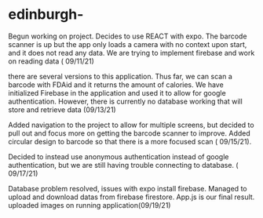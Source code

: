 # edinburgh-
Begun working on project. Decides to use REACT with expo. The barcode scanner is up but the app only loads a camera with no context upon start, and it does not read any data. We are trying to implement firebase and work on reading data ( 09/11/21)

there are several versions to this application. Thus far, we can scan a barcode with FDAid and it returns the amount of calories. We have initialized Firebase in the application and used it to allow for google authentication. However, there is currently no database working that will store and retrieve data (09/13/21)

Added navigation to the project to allow for multiple screens, but decided to pull out and focus more on getting the barcode scanner to improve. Added circular design to barcode so that there is a more focused scan ( 09/15/21). 

Decided to instead use anonymous authentication instead of google authentication, but we are still having trouble connecting to database. ( 09/17/21)

Database problem resolved, issues with expo install firebase. Managed to upload and download datas from firebase firestore. App.js is our final result. uploaded images on running application(09/19/21)
